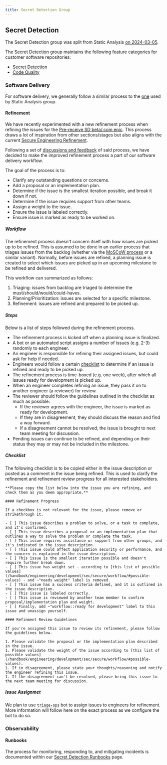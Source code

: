 ```yaml
---
title: Secret Detection Group
---
```


## Secret Detection

The Secret Detection group was split from Static Analysis [on 2024-03-05](https://gitlab.com/gitlab-com/www-gitlab-com/-/merge_requests/133169).

The Secret Detection group maintains the following feature categories for customer software repositories:
- [Secret Detection](https://about.gitlab.com/direction/secure/secret-detection/secret-detection/)
- [Code Quality](https://about.gitlab.com/direction/secure/secret-detection/code_quality/)

### Software Delivery

For software delivery, we generally follow a similar process to the [one](/handbook/engineering/development/sec/secure/static-analysis/#software-delivery-in-static-analysis) used by Static Analysis group.

#### Refinement

We have recently experimented with a new refinement process when refining the issues for the [Pre-receive SD beta/.com epic](https://gitlab.com/groups/gitlab-org/-/epics/12729). This process draws a lot of inspiration from other sections/stages but also aligns with the current [Secure Engineering Refinement](/handbook/engineering/development/sec/secure/workflow).

Following a set of [discussions and feedback](https://gitlab.com/gitlab-org/secure/general/-/issues/306) of said process, we have decided to make the improved refinement process a part of our software delivery workflow.

The goal of the process is to:

- Clarify any outstanding questions or concerns.
- Add a proposal or an implementation plan.
- Determine if the issue is the smallest iteration possible, and break it down if not.
- Determine if the issue requires support from other teams.
- Assign a weight to the issue.
- Ensure the issue is labeled correctly.
- Ensure issue is marked as ready to be worked on.

##### Workflow

The refinement process doesn't concern itself with how issues are picked up to be refined. This is assumed to be done in an earlier process that triages issues from the backlog (whether via the [MoSCoW process](/handbook/engineering/development/sec/secure/static-analysis/#moscow-process) or a similar variant). Normally, before issues are refined, a planning issue is created to select which issues are picked up in an upcoming milestone to be refined and delivered.

This workflow can summarized as follows:

1. Triaging: issues from backlog are triaged to determine the must/should/would/could-haves.
2. Planning/Prioritization: issues are selected for a specific milestone.
3. Refinement: issues are refined and prepared to be picked up.

##### Steps

Below is a list of steps followed during the refinement process.

- The refinement process is kicked off when a planning issue is finalized.
- A bot or an automated script assigns a number of issues (e.g. 2-3) randomly to each engineer.
- An engineer is responsible for refining their assigned issues, but could ask for help if needed.
- Engineers would follow a certain [checklist](handbook/engineering/development/sec/secure/secret_detection/#checklist) to determine if an issue is refined and ready to be picked up.
- The refinement process is time-boxed (e.g. one week), after which all issues ready for development is picked up.
- When an engineer completes refining an issue, they pass it on to another engineer (a reviewer) for review.
- The reviewer should follow the guidelines outlined in the checklist as much as possible:
  - If the reviewer agrees with the engineer, the issue is marked as ready for development.
  - If they are in disagreement, they should discuss the reason and find a way forward.
  - If a disagreement cannot be resolved, the issue is brought to next team meeting for discussion.
- Pending issues can continue to be refined, and depending on their status they may or may not be included in the milestone.

##### Checklist

The following checklist is to be copied either in the issue description or posted as a comment in the issue being refined. This is used to clarify the refinement and refinement review progress for all interested stakeholders.

```
**Please copy the list below into the issue you are refining, and check them as you deem appropriate.**

#### Refinement Progress

If a checkbox is not relevant for the issue, please remove or strikethrough it.

- [ ] This issue describes a problem to solve, or a task to complete, and it's confirmed.
- [ ] This issue describes a proposal or an implementation plan that outlines a way to solve the problem or complete the task.
- [ ] This issue requires assistance or support from other groups, and it's indicated in the issue description.
- [ ] This issue could affect application security or performance, and the concern is explained in the issue description.
- [ ] This issue is the smallest iteration possible and doesn't require further break down.
- [ ] This issue has weight set - according to [this list of possible values](/handbook/engineering/development/sec/secure/workflow/#possible-values) - and ~"needs weight" label is removed.
- [ ] This issue has a success criteria defined, and it is outlined in the issue description.
- [ ] This issue is labeled correctly.
- [ ] This issue is reviewed by another team member to confirm proposal/implementation plan and weight.
- [ ] Finally, add ~"workflow::ready for development" label to this issue and unassign yourself.

#### Refinment Review Guidelines

If you're assigned this issue to review its refinement, please follow the guidelines below.

1. Please validate the proposal or the implementation plan described in the issue.
1. Please validate the weight of the issue according to [this list of possible values](/handbook/engineering/development/sec/secure/workflow/#possible-values).
1. If in disagreement, please state your thoughts/reasoning and notify the engineer refining this issue.
1. If the disagreement can't be resolved, please bring this issue to the next team meeting for discussion.
```

##### Issue Assignmet

We plan to use [`triage-ops`](https://gitlab.com/gitlab-org/quality/triage-ops) bot to assign issues to engineers for refinement. More information will follow here on the exact process as we configure the bot to do so.

### Observability

#### Runbooks

The process for monitoring, responding to, and mitigating incidents is documented within our [Secret Detection Runbooks](runbooks/) page.
